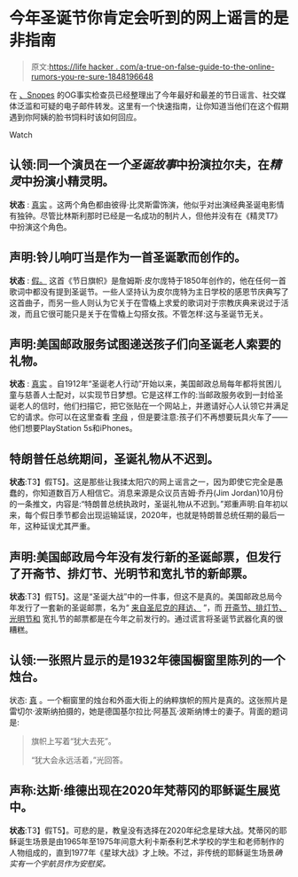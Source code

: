 # 今年圣诞节你肯定会听到的网上谣言的是非指南

> 原文:[https://life hacker . com/a-true-on-false-guide-to-the-online-rumors-you-re-sure-1848196648](https://lifehacker.com/a-true-or-false-guide-to-the-online-rumors-you-re-sure-1848196648)

在 [、Snopes](http://snopes.com) 的OG事实检查员已经整理出了今年最好和最差的节日谣言、社交媒体泛滥和可疑的电子邮件转发。这里有一个快速指南，让你知道当他们在这个假期遇到你阿姨的脸书饲料时该如何回应。

Watch

## **认领**:同一个演员在*一个圣诞故事*中扮演拉尔夫，在*精灵*中扮演小精灵明。

**状态** : [真实](https://www.snopes.com/fact-check/ralphie-christmas-story-elf/?collection-id=383373) 。这两个角色都由彼得·比灵斯雷饰演，他似乎对出演经典圣诞电影情有独钟。尽管比林斯利那时已经是一名成功的制片人，但他并没有在《精灵T7》中扮演这个角色。

## **声明**:铃儿响叮当是作为一首圣诞歌而创作的。

**状态** : [假。](https://www.snopes.com/fact-check/jingle-bells-thanksgiving-carol/?collection-id=383373) 这首《节日旗帜》是詹姆斯·皮尔庞特于1850年创作的，他在任何一首歌词中都没有提到圣诞节。一些人坚持认为皮尔庞特为主日学校的感恩节庆典写了这首曲子，而另一些人则认为它关于在雪橇上求爱的歌词对于宗教庆典来说过于活泼，而且它很可能只是关于在雪橇上勾搭女孩。不管怎样:这与圣诞节无关。

## **声明**:美国邮政服务试图递送孩子们向圣诞老人索要的礼物。

**状态** : [真实](https://www.snopes.com/fact-check/us-postal-service-operation-santa/?collection-id=383373) 。自1912年“圣诞老人行动”开始以来，美国邮政总局每年都将贫困儿童与慈善人士配对，以实现节日梦想。它是这样工作的:当邮政服务收到一封给圣诞老人的信时，他们扫描它，把它张贴在一个网站上，并邀请好心人认领它并满足它的请求。你可以在这里查看 [字母](https://www.uspsoperationsanta.com/letters) ，但是要注意:孩子们不再想要玩具火车了——他们想要PlayStation 5s和iPhones。

## 特朗普任总统期间，圣诞礼物从不迟到。

**状态**:T3】假T5】。这是那些让我揉太阳穴的网上谣言之一，因为即使它完全是愚蠢的，你知道数百万人相信它。消息来源是众议员吉姆·乔丹(Jim Jordan)10月份的一条推文，内容是:“特朗普总统执政时，圣诞礼物从不迟到。”郑重声明:自年初以来，每个假日季节都会出现运输延误，2020年，也就是特朗普总统任期的最后一年，这种延误尤其严重。

## **声明**:美国邮政局今年没有发行新的圣诞邮票，但发行了开斋节、排灯节、光明节和宽扎节的新邮票。

**状态**:T3】假T5】。这是“圣诞大战”中的一件事，但这不是真的。美国邮政总局今年发行了一套新的圣诞邮票，名为“ [来自圣尼克的拜访、](https://store.usps.com/store/product/buy-stamps/a-visit-from-st-nick-stamps-S_683404) ”，而 [开斋节、排灯节、光明节和](https://store.usps.com/store/results/stamps/holiday/_/N-9y93lvZ1mzlvsg) 宽扎节的邮票都是在今年之前发行的。通过谎言将圣诞节武器化真的很糟糕。

## 认领:一张照片显示的是1932年德国橱窗里陈列的一个烛台。

状态: [真](https://www.snopes.com/fact-check/nazi-flag-menorah-hanukkah/?collection-id=383373) 。一个橱窗里的烛台和外面大街上的纳粹旗帜的照片是真的。这张照片是雷切尔·波斯纳拍摄的，她是德国基尔拉比·阿基瓦·波斯纳博士的妻子。背面的题词是:

> 旗帜上写着“犹大去死”。
> 
> “犹大会永远活着，”光回答。

## 声称:达斯·维德出现在2020年梵蒂冈的耶稣诞生展览中。

**状态**:T3】假T5】。可悲的是，教皇没有选择在2020年纪念星球大战。梵蒂冈的耶稣诞生场景是由1965年至1975年间意大利卡斯泰利艺术学校的学生和老师制作的人物组成的，直到1977年《星球大战》才上映。不过，非传统的耶稣诞生场景*确实有一个宇航员作为安慰奖。*